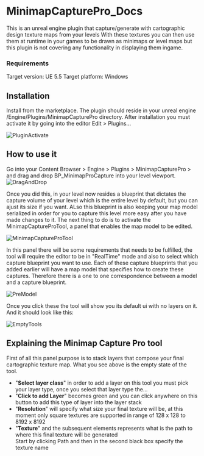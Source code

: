# MinimapCapturePro_Docs
This is an unreal engine plugin that capture/generate with cartographic design texture maps from your levels 
With these textures you can then use them at runtime in your games to be drawn as minimaps or level maps but this plugin
is not covering any functionality in displaying them ingame.

### Requirements
Target version: UE 5.5
Target platform: Windows

## Installation
Install from the marketplace.
The plugin should reside in your unreal engine /Engine/Plugins/MinimapCapturePro directory. After installation you must activate it by going into the editor Edit > Plugins...

![PluginActivate](https://github.com/user-attachments/assets/947b47b8-efb4-423f-9e6d-e32c7d479809)

## How to use it
Go into your Content Browser > Engine > Plugins > MinimapCapturePro > and drag and drop BP_MinimapProCapture into your level viewport.
![DragAndDrop](https://github.com/user-attachments/assets/ecb1da89-5771-432e-8afa-23d7f2ce29a6)

Once you did this, in your level now resides a blueprint that dictates the capture volume of your level which is the entire level by default, but you can ajust its size if you want.
ALso this blueprint is also keeping your map model serialized in order for you to capture this level more easy after you have made changes to it.
The next thing to do is to activate the MinimapCaptureProTool, a panel that enables the map model to be edited.

![MinimapCaptureProTool](https://github.com/user-attachments/assets/c341e946-288c-40c0-b6e6-f4cb9417ce7d)

In this panel there will be some requirements that needs to be fulfilled, the tool will require the editor to be in "RealTime" mode and also to select which capture blueprint you want to use.
Each of these capture blueprints that you added earlier will have a map model that specifies how to create these captures. Therefore there is a one to one correspondence between a model and a capture blueprint.

![PreModel](https://github.com/user-attachments/assets/69d60adc-ce72-4dbd-9a31-ac9508741fd7)

Once you click these the tool will show you its default ui with no layers on it. And it should look like this:

![EmptyTools](https://github.com/user-attachments/assets/d3566d84-98d6-408e-b297-37de0daad9cf)

## Explaining the Minimap Capture Pro tool
First of all this panel purpose is to stack layers that compose your final cartographic texture map. What you see above is the empty state of the tool.  
- "**Select layer class**" in order to add a layer on this tool you must pick your layer type, once you select that layer type the...  
- "**Click to add Layer**" becomes green and you can click anywhere on this button to add this type of layer into the layer stack  
- "**Resolution**" will specify what size your final texture will be, at this moment only square textures are supported in range of 128 x 128 to 8192 x 8192  
- "**Texture**" and the subsequent elements represents what is the path to where this final texture will be generated  
Start by clicking Path and then in the second black box specify the texture name  
